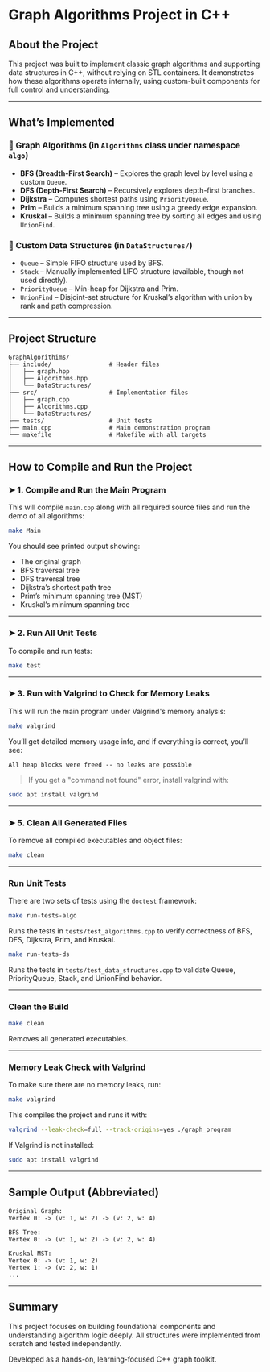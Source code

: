 # Graph Algorithms Project in C++

## About the Project

This project was built to implement classic graph algorithms and supporting data structures in C++, without relying on STL containers. 
It demonstrates how these algorithms operate internally, using custom-built components for full control and understanding.

---

## What’s Implemented

### 🔹 Graph Algorithms (in `Algorithms` class under namespace `algo`)

- **BFS (Breadth-First Search)** – Explores the graph level by level using a custom `Queue`.
- **DFS (Depth-First Search)** – Recursively explores depth-first branches.
- **Dijkstra** – Computes shortest paths using `PriorityQueue`.
- **Prim** – Builds a minimum spanning tree using a greedy edge expansion.
- **Kruskal** – Builds a minimum spanning tree by sorting all edges and using `UnionFind`.

### 🔹 Custom Data Structures (in `DataStructures/`)

- `Queue` – Simple FIFO structure used by BFS.
- `Stack` – Manually implemented LIFO structure (available, though not used directly).
- `PriorityQueue` – Min-heap for Dijkstra and Prim.
- `UnionFind` – Disjoint-set structure for Kruskal’s algorithm with union by rank and path compression.

---

## Project Structure

```
GraphAlgorithims/
├── include/                # Header files
│   ├── graph.hpp
│   ├── Algorithms.hpp
│   └── DataStructures/
├── src/                    # Implementation files
│   ├── graph.cpp
│   ├── Algorithms.cpp
│   └── DataStructures/
├── tests/                  # Unit tests
├── main.cpp                # Main demonstration program
└── makefile                # Makefile with all targets
```

---


## How to Compile and Run the Project

### ➤ 1. Compile and Run the Main Program

This will compile `main.cpp` along with all required source files and run the demo of all algorithms:

```bash
make Main
```

You should see printed output showing:

- The original graph
- BFS traversal tree
- DFS traversal tree
- Dijkstra’s shortest path tree
- Prim’s minimum spanning tree (MST)
- Kruskal’s minimum spanning tree

---

### ➤ 2. Run All Unit Tests

To compile and run tests:

```bash
make test
```


---


### ➤ 3. Run with Valgrind to Check for Memory Leaks

This will run the main program under Valgrind's memory analysis:

```bash
make valgrind
```

You’ll get detailed memory usage info, and if everything is correct, you’ll see:

```
All heap blocks were freed -- no leaks are possible
```

> If you get a "command not found" error, install valgrind with:

```bash
sudo apt install valgrind
```

---

### ➤ 5. Clean All Generated Files

To remove all compiled executables and object files:

```bash
make clean
```
---

### Run Unit Tests

There are two sets of tests using the `doctest` framework:

```bash
make run-tests-algo
```
Runs the tests in `tests/test_algorithms.cpp` to verify correctness of BFS, DFS, Dijkstra, Prim, and Kruskal.

```bash
make run-tests-ds
```
Runs the tests in `tests/test_data_structures.cpp` to validate Queue, PriorityQueue, Stack, and UnionFind behavior.

---

###  Clean the Build

```bash
make clean
```
Removes all generated executables.

---

###  Memory Leak Check with Valgrind

To make sure there are no memory leaks, run:

```bash
make valgrind
```

This compiles the project and runs it with:

```bash
valgrind --leak-check=full --track-origins=yes ./graph_program
```

If Valgrind is not installed:

```bash
sudo apt install valgrind
```

---

## Sample Output (Abbreviated)

```
Original Graph:
Vertex 0: -> (v: 1, w: 2) -> (v: 2, w: 4)

BFS Tree:
Vertex 0: -> (v: 1, w: 2) -> (v: 2, w: 4)

Kruskal MST:
Vertex 0: -> (v: 1, w: 2)
Vertex 1: -> (v: 2, w: 1)
...
```

---

## Summary

This project focuses on building foundational components and understanding algorithm logic deeply. All structures were implemented from scratch and tested independently.

Developed as a hands-on, learning-focused C++ graph toolkit.
